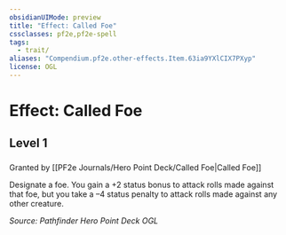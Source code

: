 ```yaml
---
obsidianUIMode: preview
title: "Effect: Called Foe"
cssclasses: pf2e,pf2e-spell
tags:
  - trait/
aliases: "Compendium.pf2e.other-effects.Item.63ia9YXlCIX7PXyp"
license: OGL
---
```

# Effect: Called Foe
## Level 1
### 






Granted by [[PF2e Journals/Hero Point Deck/Called Foe|Called Foe]]

Designate a foe. You gain a +2 status bonus to attack rolls made against that foe, but you take a –4 status penalty to attack rolls made against any other creature.

*Source: Pathfinder Hero Point Deck*
*OGL*
